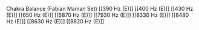 Chakra Balance (Fabian Maman Set)
[[390 Hz (E)]]
[[400 Hz (E)]]
[[430 Hz (E)]]
[[650 Hz (E)]]
[[6870 Hz (E)]]
[[7930 Hz (E)]]
[[8330 Hz (E)]]
[[8480 Hz (E)]]
[[8630 Hz (E)]]
[[8820 Hz (E)]]